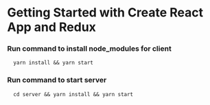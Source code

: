 # Getting Started with Create React App and Redux

### Run command to install node_modules for client

```shell
  yarn install && yarn start
```

### Run command to start server

```shell
  cd server && yarn install && yarn start
```
